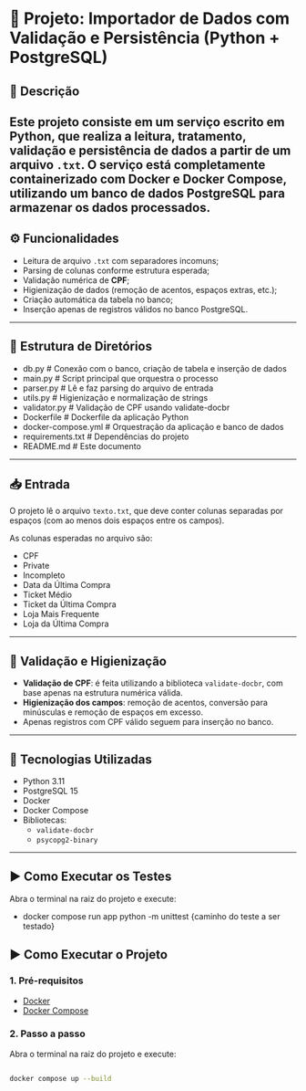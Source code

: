 # 🧾 Projeto: Importador de Dados com Validação e Persistência (Python + PostgreSQL)
## 📌 Descrição
Este projeto consiste em um serviço escrito em **Python**, que realiza a leitura, tratamento, validação e persistência de dados a partir de um arquivo `.txt`.
O serviço está completamente containerizado com **Docker e Docker Compose**, utilizando um banco de dados **PostgreSQL** para armazenar os dados processados.
---
## ⚙️ Funcionalidades
- Leitura de arquivo `.txt` com separadores incomuns;
- Parsing de colunas conforme estrutura esperada;
- Validação numérica de **CPF**;
- Higienização de dados (remoção de acentos, espaços extras, etc.);
- Criação automática da tabela no banco;
- Inserção apenas de registros válidos no banco PostgreSQL.
---
## 🧱 Estrutura de Diretórios

- db.py # Conexão com o banco, criação de tabela e inserção de dados
- main.py # Script principal que orquestra o processo
- parser.py # Lê e faz parsing do arquivo de entrada
- utils.py # Higienização e normalização de strings
- validator.py # Validação de CPF usando validate-docbr
- Dockerfile # Dockerfile da aplicação Python
- docker-compose.yml # Orquestração da aplicação e banco de dados
- requirements.txt # Dependências do projeto
- README.md # Este documento
---

## 📥 Entrada
O projeto lê o arquivo `texto.txt`, que deve conter colunas separadas por espaços (com ao menos dois espaços entre os campos).

As colunas esperadas no arquivo são:

- CPF  
- Private  
- Incompleto  
- Data da Última Compra  
- Ticket Médio  
- Ticket da Última Compra  
- Loja Mais Frequente  
- Loja da Última Compra

---

## 🧪 Validação e Higienização
- **Validação de CPF**: é feita utilizando a biblioteca `validate-docbr`, com base apenas na estrutura numérica válida.
- **Higienização dos campos**: remoção de acentos, conversão para minúsculas e remoção de espaços em excesso.
- Apenas registros com CPF válido seguem para inserção no banco.
---

## 🧰 Tecnologias Utilizadas
- Python 3.11
- PostgreSQL 15
- Docker
- Docker Compose
- Bibliotecas:
  - `validate-docbr`
  - `psycopg2-binary`

---

## ▶️ Como Executar os Testes

Abra o terminal na raiz do projeto e execute:

- docker compose run app python -m unittest {caminho do teste a ser testado}

## ▶️ Como Executar o Projeto

### 1. Pré-requisitos

- [Docker](https://www.docker.com/)
- [Docker Compose](https://docs.docker.com/compose/install/)

### 2. Passo a passo

Abra o terminal na raiz do projeto e execute:

```bash

docker compose up --build
